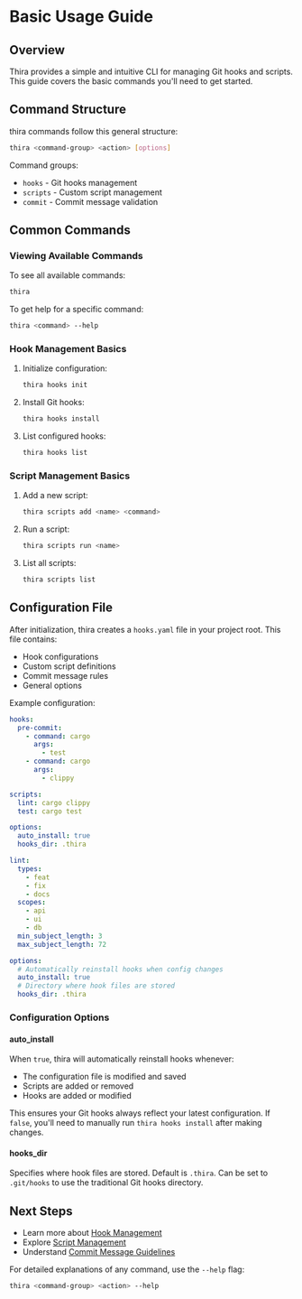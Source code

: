 # Basic Usage Guide

## Overview

Thira provides a simple and intuitive CLI for managing Git hooks and scripts. This guide covers the basic commands you'll need to get started.

## Command Structure

thira commands follow this general structure:

```sh
thira <command-group> <action> [options]
```

Command groups:

- `hooks` - Git hooks management
- `scripts` - Custom script management
- `commit` - Commit message validation

## Common Commands

### Viewing Available Commands

To see all available commands:

```sh
thira
```

To get help for a specific command:

```sh
thira <command> --help
```

### Hook Management Basics

1. Initialize configuration:

   ```sh
   thira hooks init
   ```

2. Install Git hooks:

   ```sh
   thira hooks install
   ```

3. List configured hooks:
   ```sh
   thira hooks list
   ```

### Script Management Basics

1. Add a new script:

   ```sh
   thira scripts add <name> <command>
   ```

2. Run a script:

   ```sh
   thira scripts run <name>
   ```

3. List all scripts:
   ```sh
   thira scripts list
   ```

## Configuration File

After initialization, thira creates a `hooks.yaml` file in your project root. This file contains:

- Hook configurations
- Custom script definitions
- Commit message rules
- General options

Example configuration:

```yaml
hooks:
  pre-commit:
    - command: cargo
      args:
        - test
    - command: cargo
      args:
        - clippy

scripts:
  lint: cargo clippy
  test: cargo test

options:
  auto_install: true
  hooks_dir: .thira

lint:
  types:
    - feat
    - fix
    - docs
  scopes:
    - api
    - ui
    - db
  min_subject_length: 3
  max_subject_length: 72

options:
  # Automatically reinstall hooks when config changes
  auto_install: true
  # Directory where hook files are stored
  hooks_dir: .thira
```

### Configuration Options

#### auto_install

When `true`, thira will automatically reinstall hooks whenever:

- The configuration file is modified and saved
- Scripts are added or removed
- Hooks are added or modified

This ensures your Git hooks always reflect your latest configuration. If `false`, you'll need to manually run `thira hooks install` after making changes.

#### hooks_dir

Specifies where hook files are stored. Default is `.thira`. Can be set to `.git/hooks` to use the traditional Git hooks directory.

## Next Steps

- Learn more about [Hook Management](hook-management.md)
- Explore [Script Management](script-management.md)
- Understand [Commit Message Guidelines](commit-guidelines.md)

For detailed explanations of any command, use the `--help` flag:

```sh
thira <command-group> <action> --help
```
